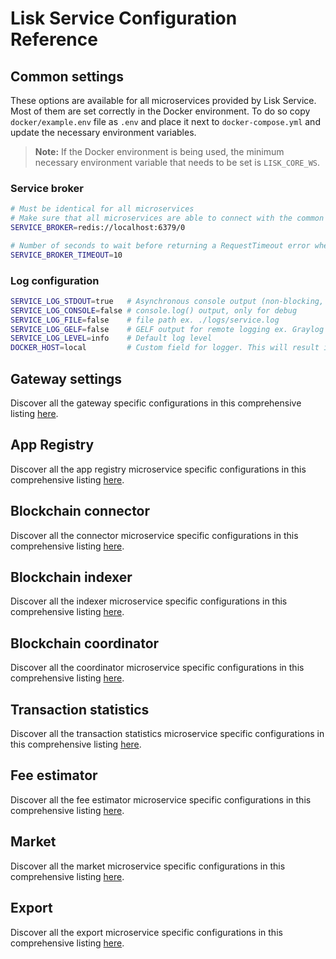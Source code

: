 # Lisk Service Configuration Reference

## Common settings

These options are available for all microservices provided by Lisk Service.
Most of them are set correctly in the Docker environment. To do so copy `docker/example.env` file as `.env` and place it next to `docker-compose.yml` and update the necessary environment variables.

> **Note:**  If the Docker environment is being used, the minimum necessary environment variable that needs to be set is `LISK_CORE_WS`.

### Service broker

```bash
# Must be identical for all microservices
# Make sure that all microservices are able to connect with the common Redis
SERVICE_BROKER=redis://localhost:6379/0

# Number of seconds to wait before returning a RequestTimeout error when it takes too long to return a value. To disable use 0.
SERVICE_BROKER_TIMEOUT=10
```
### Log configuration

```bash
SERVICE_LOG_STDOUT=true   # Asynchronous console output (non-blocking, preferred)
SERVICE_LOG_CONSOLE=false # console.log() output, only for debug
SERVICE_LOG_FILE=false    # file path ex. ./logs/service.log
SERVICE_LOG_GELF=false    # GELF output for remote logging ex. Graylog localhost:12201/udp
SERVICE_LOG_LEVEL=info    # Default log level
DOCKER_HOST=local         # Custom field for logger. This will result in all log messages having the custom field _docker_host set to 'local'.
```


## Gateway settings

Discover all the gateway specific configurations in this comprehensive listing [here](../services/gateway/README.md#configuration).


## App Registry

Discover all the app registry microservice specific configurations in this comprehensive listing [here](../services/blockchain-app-registry/README.md#configuration).

## Blockchain connector

Discover all the connector microservice specific configurations in this comprehensive listing [here](../services/blockchain-connector/README.md#configuration).

## Blockchain indexer

Discover all the indexer microservice specific configurations in this comprehensive listing [here](../services/blockchain-indexer/README.md#configuration).

## Blockchain coordinator

Discover all the coordinator microservice specific configurations in this comprehensive listing [here](../services/blockchain-coordinator/README.md#configuration).

## Transaction statistics

Discover all the transaction statistics microservice specific configurations in this comprehensive listing [here](../services/transaction-statistics/README.md#configuration).

## Fee estimator

Discover all the fee estimator microservice specific configurations in this comprehensive listing [here](../services/fee-estimator/README.md#configuration).

## Market

Discover all the market microservice specific configurations in this comprehensive listing [here](../services/market/README.md#configuration).

## Export

Discover all the export microservice specific configurations in this comprehensive listing [here](../services/export/README.md#configuration).